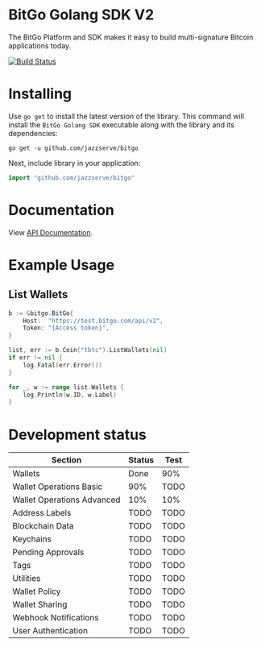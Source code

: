 # BitGo Golang SDK V2

The BitGo Platform and SDK makes it easy to build multi-signature Bitcoin applications today.

[![Build Status](https://travis-ci.com/jazzserve/bitgo.svg?branch=master)](https://travis-ci.com/jazzserve/bitgo)

# Installing
Use `go get` to install the latest version of the library. This command will install the `BitGo Golang SDK` executable along with the library and its dependencies:

    go get -u github.com/jazzserve/bitgo

Next, include library in your application:

```go
import "github.com/jazzserve/bitgo"
```
# Documentation

View [API Documentation](https://www.bitgo.com/api/v2).

# Example Usage

## List Wallets
```go
b := &bitgo.BitGo{
	Host:  "https://test.bitgo.com/api/v2",
	Token: "{Access token}",
}

list, err := b.Coin("tbtc").ListWallets(nil)
if err != nil {
	log.Fatal(err.Error())
}

for _, w := range list.Wallets {
	log.Println(w.ID, w.Label)
}
```

# Development status

| Section | Status | Test  |
| --- | --- | --- |
| Wallets | Done | 90% |
| Wallet Operations Basic | 90% | TODO |
| Wallet Operations Advanced | 10% | 10% |
| Address Labels | TODO | TODO |
| Blockchain Data | TODO | TODO |
| Keychains | TODO | TODO |
| Pending Approvals | TODO | TODO |
| Tags | TODO | TODO |
| Utilities | TODO | TODO |
| Wallet Policy | TODO | TODO |
| Wallet Sharing  | TODO | TODO |
| Webhook Notifications | TODO | TODO |
| User Authentication | TODO | TODO |